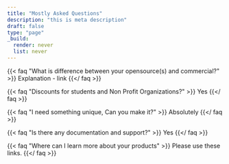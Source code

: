 ```yaml
---
title: "Mostly Asked Questions"
description: "this is meta description"
draft: false
type: "page"
_build:
  render: never
  list: never
---
```


{{< faq "What is difference between your opensource(s) and commercial?" >}}
Explanation - link
{{</ faq >}}

{{< faq "Discounts for students and Non Profit Organizations?" >}}
Yes
{{</ faq >}}

{{< faq "I need something unique, Can you make it?" >}}
Absolutely
{{</ faq >}}

{{< faq "Is there any documentation and support?" >}}
Yes
{{</ faq >}}

{{< faq "Where can I learn more about your products" >}}
Please use these links. 
{{</ faq >}}